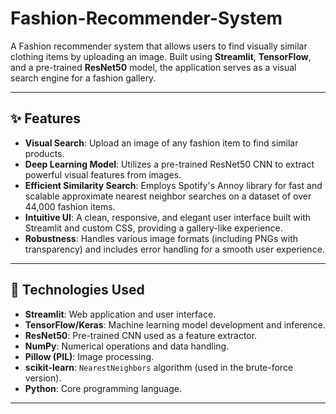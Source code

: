# Fashion-Recommender-System


A Fashion recommender system that allows users to find visually similar clothing items by uploading an image. Built using **Streamlit**, **TensorFlow**, and a pre-trained **ResNet50** model, the application serves as a visual search engine for a fashion gallery.

---

## ✨ Features

- **Visual Search**: Upload an image of any fashion item to find similar products.
- **Deep Learning Model**: Utilizes a pre-trained ResNet50 CNN to extract powerful visual features from images.
- **Efficient Similarity Search**: Employs Spotify's Annoy library for fast and scalable approximate nearest neighbor searches on a dataset of over 44,000 fashion items.
- **Intuitive UI**: A clean, responsive, and elegant user interface built with Streamlit and custom CSS, providing a gallery-like experience.
- **Robustness**: Handles various image formats (including PNGs with transparency) and includes error handling for a smooth user experience.

---

## 🚀 Technologies Used

- **Streamlit**: Web application and user interface.
- **TensorFlow/Keras**: Machine learning model development and inference.
- **ResNet50**: Pre-trained CNN used as a feature extractor.
- **NumPy**: Numerical operations and data handling.
- **Pillow (PIL)**: Image processing.
- **scikit-learn**: `NearestNeighbors` algorithm (used in the brute-force version).
- **Python**: Core programming language.

---
